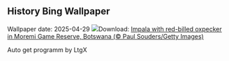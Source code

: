 ## History Bing Wallpaper
Wallpaper date: 2025-04-29
![](https://www.bing.com/th?id=OHR.OrangeImpala_EN-US3494359572_UHD.jpg&w=1000)Download: [Impala with red-billed oxpecker in Moremi Game Reserve, Botswana (© Paul Souders/Getty Images)](https://www.bing.com/th?id=OHR.OrangeImpala_EN-US3494359572_UHD.jpg)

Auto get programm by LtgX
